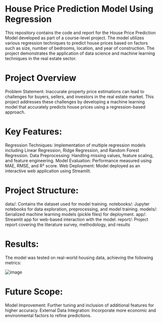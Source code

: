 # House Price Prediction Model Using Regression
This repository contains the code and report for the House Price Prediction Model developed as part of a course-level project. The model utilizes various regression techniques to predict house prices based on factors such as size, number of bedrooms, location, and year of construction. The project demonstrates the application of data science and machine learning techniques in the real estate sector.

# Project Overview
Problem Statement:
Inaccurate property price estimations can lead to challenges for buyers, sellers, and investors in the real estate market. This project addresses these challenges by developing a machine learning model that accurately predicts house prices using a regression-based approach.

# Key Features:
Regression Techniques: Implementation of multiple regression models including Linear Regression, Ridge Regression, and Random Forest Regression.
Data Preprocessing: Handling missing values, feature scaling, and feature engineering.
Model Evaluation: Performance measured using MAE, RMSE, and R² score.
Web Deployment: Model deployed as an interactive web application using Streamlit.

# Project Structure:
data/: Contains the dataset used for model training.
notebooks/: Jupyter notebooks for data exploration, preprocessing, and model training.
models/: Serialized machine learning models (pickle files) for deployment.
app/: Streamlit app for web-based interaction with the model.
report/: Project report covering the literature survey, methodology, and results

# Results:
The model was tested on real-world housing data, achieving the following metrics:

![image](https://github.com/user-attachments/assets/d58758c0-389a-4c92-9d00-0b7c78bc87e6)


# Future Scope:
Model Improvement: Further tuning and inclusion of additional features for higher accuracy.
External Data Integration: Incorporate more economic and environmental factors to refine predictions.
